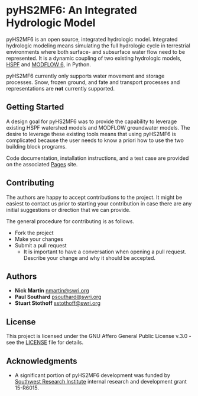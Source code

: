 # pyHS2MF6: An Integrated Hydrologic Model 

pyHS2MF6 is an open source, integrated hydrologic model. Integrated hydrologic modeling means simulating the full hydrologic cycle in terrestrial environments where both surface- and subsurface water flow need to be represented. It is a dynamic coupling of two existing hydrologic models, [HSPF](https://www.epa.gov/ceam/hydrological-simulation-program-fortran-hspf) and [MODFLOW 6](https://www.usgs.gov/software/modflow-6-usgs-modular-hydrologic-model), in Python.

pyHS2MF6 currently only supports water movement and storage processes. Snow, frozen ground, and fate and transport processes and representations are **not** currently supported.

## Getting Started

A design goal for pyHS2MF6 was to provide the capability to leverage existing HSPF watershed models and MODFLOW groundwater models. The desire to leverage these existing tools means that using pyHS2MF6 is complicated because the user needs to know a priori how to use the two building block programs.

Code documentation, installation instructions, and a test case are provided on the associated [Pages](https://nmartin198.github.io/pyHS2MF6/) site.

## Contributing

The authors are happy to accept contributions to the project. It might be easiest to contact us prior to starting your contribution in case there are any initial suggestions or direction that we can provide.

The general procedure for contributing is as follows.

- Fork the project
- Make your changes
- Submit a pull request
    - It is important to have a conversation when opening a pull request. Describe your change and why it should be accepted.

## Authors

* **Nick Martin** nmartin@swri.org
* **Paul Southard** psouthard@swri.org
* **Stuart Stothoff** sstothoff@swri.org

## License

This project is licensed under the GNU Affero General Public License v.3.0 - see the [LICENSE](LICENSE) file for details.

## Acknowledgments

* A significant portion of pyHS2MF6 development was funded by [Southwest Research Institute](https://www.swri.org/groundwater-and-surface-water-analysis-and-modeling) internal research and development grant 15-R6015.
